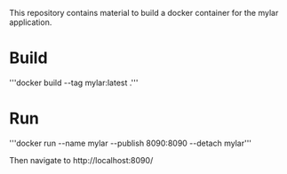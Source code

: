 
This repository contains material to build a docker container for the mylar application.

Build
=====

'''docker build --tag mylar:latest .'''

Run
===

'''docker run --name mylar --publish 8090:8090 --detach mylar'''

Then navigate to http://localhost:8090/
